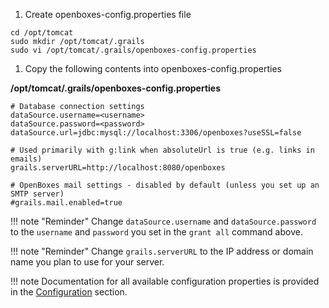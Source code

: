

1. Create openboxes-config.properties file
```
cd /opt/tomcat
sudo mkdir /opt/tomcat/.grails
sudo vi /opt/tomcat/.grails/openboxes-config.properties
```

1. Copy the following contents into openboxes-config.properties

**/opt/tomcat/.grails/openboxes-config.properties**
```
# Database connection settings
dataSource.username=<username>
dataSource.password=<password>
dataSource.url=jdbc:mysql://localhost:3306/openboxes?useSSL=false

# Used primarily with g:link when absoluteUrl is true (e.g. links in emails)
grails.serverURL=http://localhost:8080/openboxes

# OpenBoxes mail settings - disabled by default (unless you set up an SMTP server)
#grails.mail.enabled=true
```

!!! note "Reminder" 
    Change `dataSource.username` and `dataSource.password` to the `username` and `password` you set in the `grant all` command above.

!!! note "Reminder" 
    Change `grails.serverURL` to the IP address or domain name you plan to use for your server.


!!! note 
    Documentation for all available configuration properties is provided in the [Configuration](/configuration) section.
